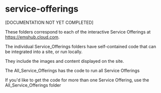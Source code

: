 # service-offerings

[DOCUMENTATION NOT YET COMPLETED]

These folders correspond to each of the interactive Service Offerings at https://emshub.cloud.com.

The individual Service_Offerings folders have self-contained code that can be integrated into a site, or run locally. 

They include the images and content displayed on the site.

The All_Service_Offerings has the code to run all Service Offerings

If you'd like to get the code for more than one Service Offering, use the All_Service_Offerings folder
